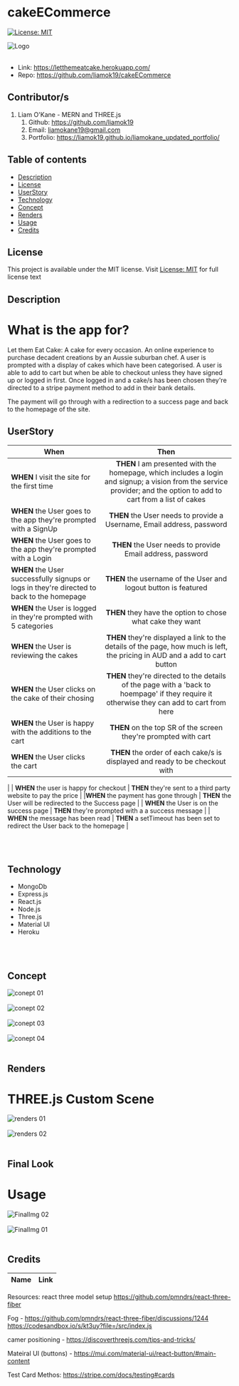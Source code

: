 # cakeECommerce

[![License: MIT](https://img.shields.io/apm/l/vim-mode?color=orange&style=for-the-badge.svg)](https://opensource.org/licenses/MIT)


![Logo](./client/public/images/cake_logo_border.png) <br><br>

- Link: https://letthemeatcake.herokuapp.com/
- Repo: https://github.com/liamok19/cakeECommerce

## Contributor/s
1. Liam O'Kane - MERN and THREE.js  
    1. Github: https://github.com/liamok19
    2. Email: liamokane19@gmail.com
    3. Portfolio: https://liamok19.github.io/liamokane_updated_portfolio/

## Table of contents
- [Description](#description)
- [License](#license)
- [UserStory](#userstory)
- [Technology](#technology)
- [Concept](#concept)
- [Renders](#renders)
- [Usage](#usage)
- [Credits](#credits)

## License
This project is available under the MIT license. Visit [License: MIT](https://opensource.org/licenses/MIT) for full license text

## Description
# What is the app for?
Let them Eat Cake: A cake for every occasion. An online experience to purchase decadent creations by an Aussie suburban chef.
A user is prompted with a display of cakes which have been categorised. A user is able to add to cart but when be able to checkout unless they have signed up or logged in first. Once logged in and a cake/s has been chosen they're directed to a stripe payment method to add in their bank details. 

The payment will go through with a redirection to a success page and back to the homepage of the site. 

## UserStory
| When | Then | 
| ------------- |:-------------:| 
|**WHEN**  I visit the site for the first time | **THEN** I am presented with the homepage, which includes a login and signup; a vision from the service provider; and the option to add to cart from a list of cakes|
|**WHEN**  the User goes to the app they're prompted with a SignUp   | **THEN** the User needs to provide a Username, Email address, password |
|**WHEN**  the User goes to the app they're prompted with a Login   | **THEN** the User needs to provide Email address, password |
|**WHEN**  the User successfully signups or logs in they're directed to back to the homepage |  **THEN** the username of the User and logout button is featured |
| **WHEN**  the User is logged in they're prompted with 5 categories | **THEN** they have the option to chose what cake they want| 
| **WHEN**  the User is reviewing the cakes | **THEN** they're displayed a link to the details of the page, how much is left, the pricing  in AUD and a add to cart button|
|**WHEN** the User clicks on the cake of their chosing | **THEN** they're directed to the details of the page with a 'back to hoempage' if they require it otherwise they can add to cart from here |
| **WHEN**  the User is happy with the additions to the cart |**THEN** on the top SR of the screen they're prompted with cart |
| **WHEN** the User clicks the cart | **THEN** the order of each cake/s is displayed and ready to be checkout with
 |
| **WHEN**  the user is happy for checkout | **THEN** they're sent to a third party website to pay the price |
|**WHEN**  the payment has gone through | **THEN** the User will be redirected to the Success page |
| **WHEN**  the User is on the success page | **THEN** they're prompted with a a success message  |
| **WHEN**  the message has been read | **THEN** a setTimeout has been set to redirect the User back to the homepage |			
	
		
<br><br>

## Technology
- MongoDb
- Express.js
- React.js
- Node.js
- Three.js
- Material UI
- Heroku

<br><br>

## Concept
![conept 01](./client/public/images/conept/page_01.jpg) <br><br>
![conept 02](./client/public/images/conept/page_02.jpg) <br><br>
![conept 03](./client/public/images/conept/page_03.jpg) <br><br>
![conept 04](./client/public/images/conept/page_04.jpg) <br><br>

## Renders 
# THREE.js Custom Scene
![renders 01](./client/public/images/roughRenders/roughRender01_evve.png) <br><br>
![renders 02](./client/public/images/roughRenders/roughRender02_cycles.png) <br><br>

## Final Look
# Usage
![FinalImg 02](./client/public/images/finalLook/finalLook02.png) <br><br>
![FinalImg 01](./client/public/images/finalLook/finalLook01.png) <br><br>


## Credits
| Name | Link | 
| ------------- |:-------------:| 


Resources:
react three model setup
https://github.com/pmndrs/react-three-fiber

Fog -
https://github.com/pmndrs/react-three-fiber/discussions/1244
https://codesandbox.io/s/kt3uy?file=/src/index.js

camer positioning -
https://discoverthreejs.com/tips-and-tricks/

Mateiral UI (buttons) -
https://mui.com/material-ui/react-button/#main-content

Test Card Methos: 
https://stripe.com/docs/testing#cards


